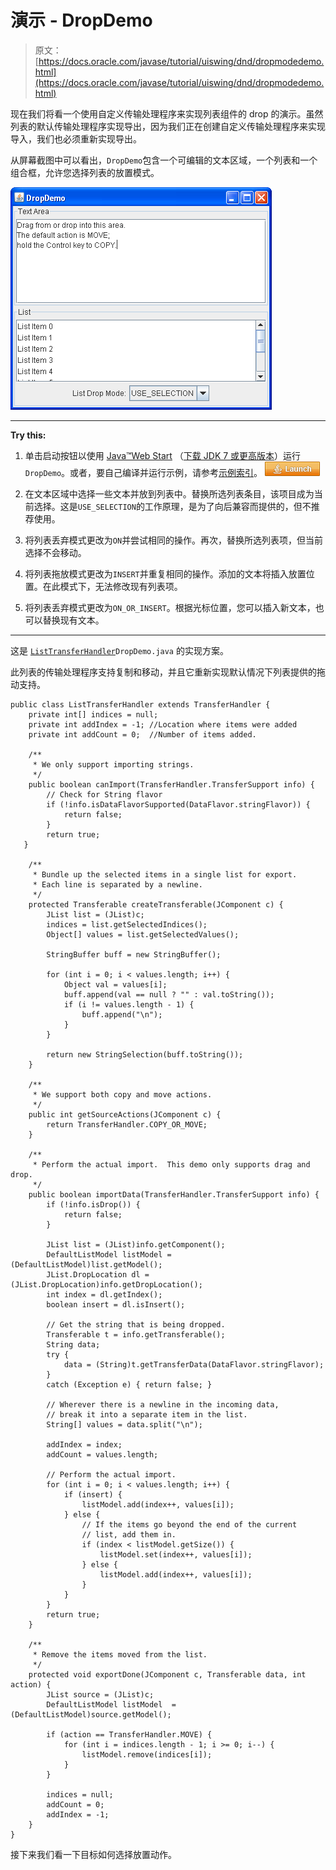 # 演示 - DropDemo

> 原文： [https://docs.oracle.com/javase/tutorial/uiswing/dnd/dropmodedemo.html](https://docs.oracle.com/javase/tutorial/uiswing/dnd/dropmodedemo.html)

现在我们将看一个使用自定义传输处理程序来实现列表组件的 drop 的演示。虽然列表的默认传输处理程序实现导出，因为我们正在创建自定义传输处理程序来实现导入，我们也必须重新实现导出。

从屏幕截图中可以看出，`DropDemo`包含一个可编辑的文本区域，一个列表和一个组合框，允许您选择列表的放置模式。

![DropDemo screen shot](img/33c4d168420b7b01a7bab0f2bf54f140.jpg)

* * *

**Try this:** 

1.  单击启动按钮以使用 [Java™Web Start](http://www.oracle.com/technetwork/java/javase/javawebstart/index.html) （[下载 JDK 7 或更高版本](http://www.oracle.com/technetwork/java/javase/downloads/index.html)）运行`DropDemo`。或者，要自己编译并运行示例，请参考[示例索引](../examples/dnd/index.html#DropDemo)。 [![Launches the DropDemo example](img/4707a69a17729d71c56b2bdbbb4cc61c.jpg)](https://docs.oracle.com/javase/tutorialJWS/samples/uiswing/DropDemoProject/DropDemo.jnlp) 

2.  在文本区域中选择一些文本并放到列表中。替换所选列表条目，该项目成为当前选择。这是`USE_SELECTION`的工作原理，是为了向后兼容而提供的，但不推荐使用。
3.  将列表丢弃模式更改为`ON`并尝试相同的操作。再次，替换所选列表项，但当前选择不会移动。
4.  将列表拖放模式更改为`INSERT`并重复相同的操作。添加的文本将插入放置位置。在此模式下，无法修改现有列表项。
5.  将列表丢弃模式更改为`ON_OR_INSERT`。根据光标位置，您可以插入新文本，也可以替换现有文本。

* * *

这是 [``ListTransferHandler``](../examples/dnd/DropDemoProject/src/dnd/ListTransferHandler.java)``DropDemo.java`` 的实现方案。

此列表的传输处理程序支持复制和移动，并且它重新实现默认情况下列表提供的拖动支持。

```
public class ListTransferHandler extends TransferHandler {
    private int[] indices = null;
    private int addIndex = -1; //Location where items were added
    private int addCount = 0;  //Number of items added.

    /**
     * We only support importing strings.
     */
    public boolean canImport(TransferHandler.TransferSupport info) {
        // Check for String flavor
        if (!info.isDataFlavorSupported(DataFlavor.stringFlavor)) {
            return false;
        }
        return true;
   }

    /**
     * Bundle up the selected items in a single list for export.
     * Each line is separated by a newline.
     */
    protected Transferable createTransferable(JComponent c) {
        JList list = (JList)c;
        indices = list.getSelectedIndices();
        Object[] values = list.getSelectedValues();

        StringBuffer buff = new StringBuffer();

        for (int i = 0; i < values.length; i++) {
            Object val = values[i];
            buff.append(val == null ? "" : val.toString());
            if (i != values.length - 1) {
                buff.append("\n");
            }
        }

        return new StringSelection(buff.toString());
    }

    /**
     * We support both copy and move actions.
     */
    public int getSourceActions(JComponent c) {
        return TransferHandler.COPY_OR_MOVE;
    }

    /**
     * Perform the actual import.  This demo only supports drag and drop.
     */
    public boolean importData(TransferHandler.TransferSupport info) {
        if (!info.isDrop()) {
            return false;
        }

        JList list = (JList)info.getComponent();
        DefaultListModel listModel = (DefaultListModel)list.getModel();
        JList.DropLocation dl = (JList.DropLocation)info.getDropLocation();
        int index = dl.getIndex();
        boolean insert = dl.isInsert();

        // Get the string that is being dropped.
        Transferable t = info.getTransferable();
        String data;
        try {
            data = (String)t.getTransferData(DataFlavor.stringFlavor);
        } 
        catch (Exception e) { return false; }

        // Wherever there is a newline in the incoming data,
        // break it into a separate item in the list.
        String[] values = data.split("\n");

        addIndex = index;
        addCount = values.length;

        // Perform the actual import.  
        for (int i = 0; i < values.length; i++) {
            if (insert) {
                listModel.add(index++, values[i]);
            } else {
                // If the items go beyond the end of the current
                // list, add them in.
                if (index < listModel.getSize()) {
                    listModel.set(index++, values[i]);
                } else {
                    listModel.add(index++, values[i]);
                }
            }
        }
        return true;
    }

    /**
     * Remove the items moved from the list.
     */
    protected void exportDone(JComponent c, Transferable data, int action) {
        JList source = (JList)c;
        DefaultListModel listModel  = (DefaultListModel)source.getModel();

        if (action == TransferHandler.MOVE) {
            for (int i = indices.length - 1; i >= 0; i--) {
                listModel.remove(indices[i]);
            }
        }

        indices = null;
        addCount = 0;
        addIndex = -1;
    }
}

```

接下来我们看一下目标如何选择放置动作。